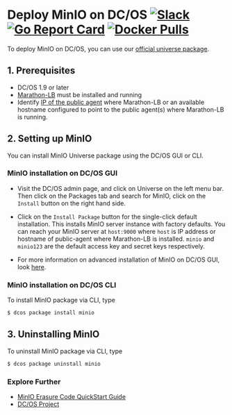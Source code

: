 # Deploy MinIO on DC/OS [![Slack](https://slack.min.io/slack?type=svg)](https://slack.min.io) [![Go Report Card](https://goreportcard.com/badge/minio/minio)](https://goreportcard.com/report/minio/minio) [![Docker Pulls](https://img.shields.io/docker/pulls/minio/minio.svg?maxAge=604800)](https://hub.docker.com/r/minio/minio/)

To deploy MinIO on DC/OS, you can use our [official universe package](https://github.com/mesosphere/universe/tree/version-3.x/repo/packages/M/minio/6).

## 1. Prerequisites

  - DC/OS 1.9 or later
  - [Marathon-LB](https://dcos.io/docs/1.9/usage/service-discovery/marathon-lb/usage/) must be installed and running
  - Identify [IP of the public agent](https://dcos.io/docs/1.9/administration/locate-public-agent/) where Marathon-LB or an available hostname configured to point to the public agent(s) where Marathon-LB is running.


## 2. Setting up MinIO 

You can install MinIO Universe package using the DC/OS GUI or CLI. 

### MinIO installation on DC/OS GUI 
- Visit the DC/OS admin page, and click on Universe on the left menu bar. Then click on the Packages tab and search for MinIO, click on the ```Install``` button on the right hand side.

- Click on the `Install Package` button for the single-click default installation. This installs MinIO server instance with factory defaults. You can reach your MinIO server at `host:9000` where `host` is IP address or hostname of public-agent where Marathon-LB is installed. `minio` and `minio123` are the default access key and secret keys respectively.

- For more information on advanced installation of MinIO on DC/OS GUI, look [here](https://github.com/dcos/examples/blob/master/minio/1.9/README.md#minio-installation-using-gui).

### MinIO installation on DC/OS CLI

To install MinIO package via CLI, type

```bash
$ dcos package install minio
```

## 3. Uninstalling MinIO

To uninstall MinIO package via CLI, type

```bash
$ dcos package uninstall minio
```

### Explore Further

- [MinIO Erasure Code QuickStart Guide](https://docs.min.io/docs/minio-erasure-code-quickstart-guide)
- [DC/OS Project](https://docs.mesosphere.com/)

